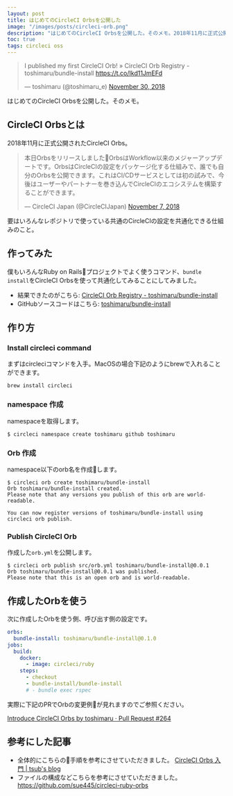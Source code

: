 ```yaml
---
layout: post
title: はじめてのCircleCI Orbsを公開した
image: "/images/posts/circleci-orb.png"
description: "はじめてのCircleCI Orbsを公開した。そのメモ。2018年11月に正式公開されたCircleCI Orbs。本日Orbsをリリースしました。OrbsはWorkflow以来のメジャーアップデートです。OrbsはCircleCIの設定をパッケージ化する仕組みで、誰でも自分のOrbsを公開できます。これはCI/CDサービスとしては初の試みで、今後はユーザーやパートナーを巻き込んでCircleCIのエコシステムを構築することができます。要はいろんなレポジトリで使っている共通のCircleCIの設定を共通化できる仕組みのこと。僕もいろんなRuby on Railsプロジェクトでよく使うコマンド、bundle installをCircleCI Orbsを使って共通化してみることにしてみました。"
toc: true
tags: circleci oss
---
```


<blockquote class="twitter-tweet" data-lang="en"><p lang="en" dir="ltr">I published my first CircleCI Orb! » CircleCI Orb Registry - toshimaru/bundle-install <a href="https://t.co/Ikd11JmEFd">https://t.co/Ikd11JmEFd</a></p>&mdash; toshimaru (@toshimaru_e) <a href="https://twitter.com/toshimaru_e/status/1068431295804465152?ref_src=twsrc%5Etfw">November 30, 2018</a></blockquote>

はじめてのCircleCI Orbsを公開した。そのメモ。

## CircleCI Orbsとは

2018年11月に正式公開されたCircleCI Orbs。

<blockquote class="twitter-tweet" data-lang="en"><p lang="ja" dir="ltr">本日Orbsをリリースしました🥳OrbsはWorkflow以来のメジャーアップデートです。OrbsはCircleCIの設定をパッケージ化する仕組みで、誰でも自分のOrbsを公開できます。これはCI/CDサービスとしては初の試みで、今後はユーザーやパートナーを巻き込んでCircleCIのエコシステムを構築することができます。</p>&mdash; CircleCI Japan (@CircleCIJapan) <a href="https://twitter.com/CircleCIJapan/status/1060285769124696064?ref_src=twsrc%5Etfw">November 7, 2018</a></blockquote>

要はいろんなレポジトリで使っている共通のCircleCIの設定を共通化できる仕組みのこと。

## 作ってみた

僕もいろんなRuby on Railsプロジェクトでよく使うコマンド、`bundle install`をCircleCI Orbsを使って共通化してみることにしてみました。

- 結果できたのがこちら: [CircleCI Orb Registry - toshimaru/bundle-install](https://circleci.com/orbs/registry/orb/toshimaru/bundle-install)
- GitHubソースコードはこちら: [toshimaru/bundle-install](https://github.com/toshimaru/bundle-install)

## 作り方

### Install circleci command

まずはcircleciコマンドを入手。MacOSの場合下記のようにbrewで入れることができます。

```
brew install circleci
```

### namespace 作成

namespaceを取得します。

```
$ circleci namespace create toshimaru github toshimaru
```

### Orb 作成

namespace以下のorb名を作成します。

```
$ circleci orb create toshimaru/bundle-install
Orb toshimaru/bundle-install created.
Please note that any versions you publish of this orb are world-readable.

You can now register versions of toshimaru/bundle-install using circleci orb publish.
```

### Publish CircleCI Orb

作成した`orb.yml`を公開します。

```
$ circleci orb publish src/orb.yml toshimaru/bundle-install@0.0.1
Orb toshimaru/bundle-install@0.0.1 was published.
Please note that this is an open orb and is world-readable.
```

## 作成したOrbを使う

次に作成したOrbを使う側、呼び出す側の設定です。

```yml
orbs:
  bundle-install: toshimaru/bundle-install@0.1.0
jobs:
  build:
    docker:
      - image: circleci/ruby
    steps:
      - checkout
      - bundle-install/bundle-install
      # - bundle exec rspec
```

実際に下記のPRでOrbの変更例が見れますのでご参照ください。

[Introduce CircleCI Orbs by toshimaru · Pull Request #264](https://github.com/toshimaru/RailsTwitterClone/pull/264/files)

## 参考にした記事

- 全体的にこちらの手順を参考にさせていただきました。 [CircleCI Orbs 入門 \| tsub's blog](https://blog.tsub.me/post/introducing-to-circleci-orbs/)
- ファイルの構成などこちらを参考にさせていただきました。https://github.com/sue445/circleci-ruby-orbs
